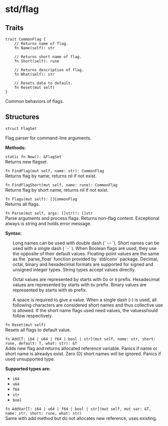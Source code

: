 # std/flag

## Traits

```jule
trait CommonFlag {
    // Returns name of flag.
    fn Name(self): str

    // Returns short name of flag.
    fn Short(self): rune

    // Returns description of flag.
    fn What(self): str

    // Resets data to default.
    fn Reset(mut self)
}
```
Common behaviors of flags.

## Structures

```jule
struct FlagSet
```
Flag parser for command-line arguments.

**Methods:**

`static fn New(): &FlagSet`\
Returns new flagset.

`fn FindFlag(mut self, name: str): CommonFlag`\
Returns flag by name, returns nil if not exist.

`fn FindFlagShort(mut self, name: rune): CommonFlag`\
Returns flag by short name, returns nil if not exist.

`fn Flags(mut self): []CommonFlag`\
Returns all flags.

`fn Parse(mut self, args: []str)!: []str`\
Parse arguments and process flags. Returns non-flag content. Exceptional always is string and holds error message.

**Syntax:**

<ul>
Long names can be used with double dash (` -- `). Short names can be used with a single dash ( `-` ). When Boolean flags are used, they use the opposite of their default values. Floating-point values are the same as the `parse_float` function provided by `std/conv` package. Decimal, octal, binary and hexadecimal formats are supported for signed and unsigned integer types. String types accept values ​​directly.

Octal values are represented by starts with 0o or `0` prefix. Hexadecimal values are represented by starts with `0x` prefix. Binary values are represented by starts with `0b` prefix.

 A space is required to give a value. When a single dash (-) is used, all following characters are considered short names and thus collective use is allowed. If the short name flags used need values, the values ​should follow respectively.
</ul>

`fn Reset(mut self)`\
Resets all flags to default value.

`fn Add[T: i64 | u64 | f64 | bool | str](mut self, name: str, short: rune, default: T, what: str): &T`\
Adds new flag and returns allocated reference variable. Panics if name or short name is alreadys exist. Zero (0) short names will be ignored. Panics if used unsupported type.

**Supported types are:**
- `i64`
- `u64`
- `f64`
- `str`
- `bool`

`fn AddVar[T: i64 | u64 | f64 | bool | str](mut self, mut var: &T, name: str, short: rune, what: str)`\
Same with add method but do not allocates new reference, uses existing.